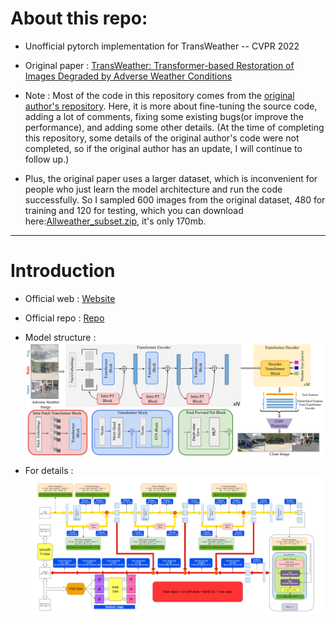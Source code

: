 
# About this repo:

- Unofficial pytorch implementation for TransWeather -- CVPR 2022

- Original paper : [TransWeather: Transformer-based Restoration of Images Degraded by Adverse Weather Conditions](https://arxiv.org/abs/2111.14813)

- Note : Most of the code in this repository comes from the [original author's repository](https://github.com/jeya-maria-jose/TransWeather). Here, it is more about fine-tuning the source code, adding a lot of comments, fixing some existing bugs(or improve the performance), and adding some other details. 
(At the time of completing this repository, some details of the original author's code were not completed, so if the original author has an update, I will continue to follow up.)

- Plus, the original paper uses a larger dataset, which is inconvenient for people who just learn the model architecture and run the code successfully. So I sampled 600 images from the original dataset, 480 for training and 120 for testing, which you can download here:[Allweather_subset.zip](https://drive.google.com/file/d/1v1z7NRyF9wD6wAlZBbphBZgTuIs8zOas/view?usp=sharing), it's only 170mb.
---
# Introduction 

- Official web : [Website](https://jeya-maria-jose.github.io/transweather-web/)

- Official repo : [Repo](https://github.com/jeya-maria-jose/TransWeather)

- Model structure : <img src="/imgs/Transweather.png"  align= "center" />

- For details : <img src="/imgs/Transform_weather_structure _explain.png"  align= "center" />

